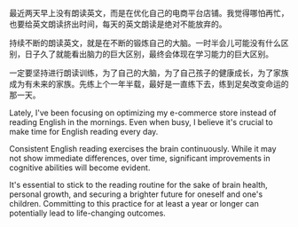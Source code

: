 最近两天早上没有朗读英文，而是在优化自己的电商平台店铺。我觉得哪怕再忙，也要给英文朗读挤出时间，每天的英文朗读是绝对不能放弃的。

持续不断的朗读英文，就是在不断的锻炼自己的大脑。一时半会儿可能没有什么区别，日子久了就能看出脑力的巨大区别，最终会体现在学习能力的巨大区别。

一定要坚持进行朗读训练，为了自己的大脑，为了自己孩子的健康成长，为了家族成为有未来的家族。先练上个一年半载，最好是一直练下去，练到足矣改变命运的那一天。

Lately, I've been focusing on optimizing my e-commerce store instead of reading English in the mornings. Even when busy, I believe it's crucial to make time for English reading every day.

Consistent English reading exercises the brain continuously. While it may not show immediate differences, over time, significant improvements in cognitive abilities will become evident.

It's essential to stick to the reading routine for the sake of brain health, personal growth, and securing a brighter future for oneself and one's children. Committing to this practice for at least a year or longer can potentially lead to life-changing outcomes.
